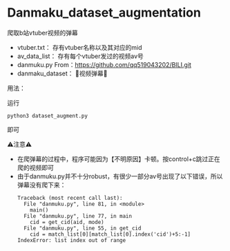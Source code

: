 # Danmaku_dataset_augmentation
爬取b站vtuber视频的弹幕
- vtuber.txt： 存有vtuber名称以及其对应的mid
- av_data_list： 存有每个vtuber发过的视频av号
- danmuku.py From：https://github.com/qq519043202/BILI.git
- danmaku_dataset： 🎉视频弹幕🎉

用法：

运行
```
python3 dataset_augment.py
```    
即可


⚠️注意⚠️
- 在爬弹幕的过程中，程序可能因为【不明原因】卡顿。按control+c跳过正在爬的视频即可
- 由于danmuku.py并不十分robust，有很少一部分av号出现了以下错误，所以弹幕没有爬下来：
  ```
  Traceback (most recent call last):
    File "danmuku.py", line 81, in <module>
      main()
    File "danmuku.py", line 77, in main
      cid = get_cid(aid, mode)
    File "danmuku.py", line 55, in get_cid
      cid = match_list[0][match_list[0].index('cid')+5:-1]
  IndexError: list index out of range
  ```
